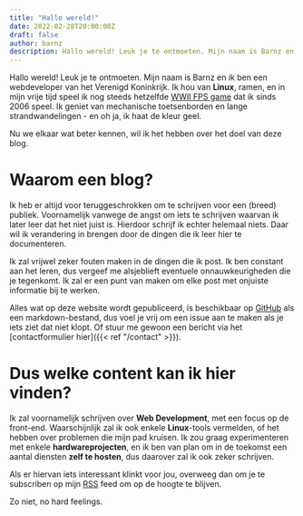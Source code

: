 ```yaml
---
title: "Hallo wereld!"
date: 2022-02-28T20:00:00Z
draft: false
author: barnz
description: Hallo wereld! Leuk je te ontmoeten. Mijn naam is Barnz en ik ben een webdeveloper van het Verenigd Koninkrijk.
---
```


Hallo wereld! Leuk je te ontmoeten. Mijn naam is Barnz en ik ben een webdeveloper van het Verenigd Koninkrijk. Ik hou van **Linux**, ramen, en in mijn vrije tijd speel ik nog steeds hetzelfde [WWII FPS game](https://www.splashdamage.com/games/wolfenstein-enemy-territory/) dat ik sinds 2006 speel. Ik geniet van mechanische toetsenborden en lange strandwandelingen - en oh ja, ik haat de kleur geel.

Nu we elkaar wat beter kennen, wil ik het hebben over het doel van deze blog.

# Waarom een blog?

Ik heb er altijd voor teruggeschrokken om te schrijven voor een (breed) publiek. Voornamelijk vanwege de angst om iets te schrijven waarvan ik later leer dat het niet juist is. Hierdoor schrijf ik echter helemaal niets. Daar wil ik verandering in brengen door de dingen die ik leer hier te documenteren.

Ik zal vrijwel zeker fouten maken in de dingen die ik post. Ik ben constant aan het leren, dus vergeef me alsjeblieft eventuele onnauwkeurigheden die je tegenkomt. Ik zal er een punt van maken om elke post met onjuiste informatie bij te werken.

Alles wat op deze website wordt gepubliceerd, is beschikbaar op [GitHub](https://github.com/incinn/barnz.dev) als een markdown-bestand, dus voel je vrij om een issue aan te maken als je iets ziet dat niet klopt. Of stuur me gewoon een bericht via het [contactformulier hier]({{< ref "/contact" >}}).

# Dus welke content kan ik hier vinden?

Ik zal voornamelijk schrijven over **Web Development**, met een focus op de front-end. Waarschijnlijk zal ik ook enkele **Linux**-tools vermelden, of het hebben over problemen die mijn pad kruisen. Ik zou graag experimenteren met enkele **hardwareprojecten**, en ik ben van plan om in de toekomst een aantal diensten **zelf te hosten**, dus daarover zal ik ook zeker schrijven.

Als er hiervan iets interessant klinkt voor jou, overweeg dan om je te subscriben op mijn [RSS](/blog/index.xml) feed om op de hoogte te blijven.

Zo niet, no hard feelings.
